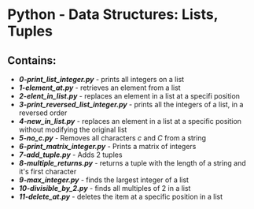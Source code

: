 # Python - Data Structures: Lists, Tuples
## Contains:
- ***0-print_list_integer.py*** - prints all integers on a list
- ***1-element_at.py*** - retrieves an element from a list
- ***2-elent_in_list.py*** - replaces an element in a list at a specifi position
- ***3-print_reversed_list_integer.py*** - prints all the integers of a list, in a reversed order
- ***4-new_in_list.py*** - replaces an element in a list at a specific position without modifying the original list
- ***5-no_c.py*** - Removes all characters *c* and *C* from a string
- ***6-print_matrix_integer.py*** - Prints a matrix of integers
- ***7-add_tuple.py*** - Adds 2 tuples
- ***8-multiple_returns.py*** - returns a tuple with the length of a string and it's first character
- ***9-max_integer.py*** - finds the largest integer of a list
- ***10-divisible_by_2.py*** - finds all multiples of 2 in a list
- ***11-delete_at.py*** - deletes the item at a specific position in a list

